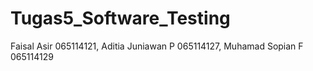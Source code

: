 # Tugas5_Software_Testing
Faisal Asir 065114121, Aditia Juniawan P 065114127, Muhamad Sopian F 065114129
